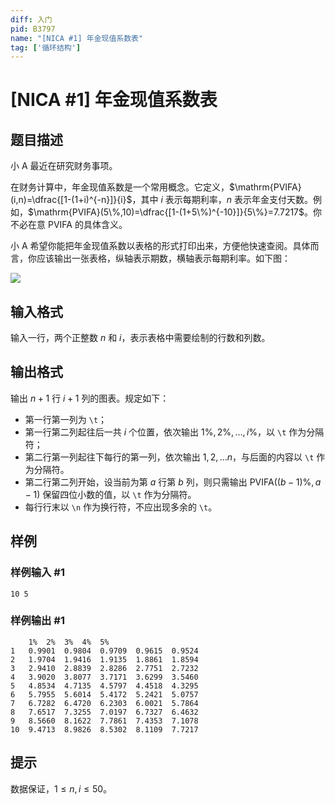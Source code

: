 ```yaml
---
diff: 入门
pid: B3797
name: "[NICA #1] 年金现值系数表"
tag: ['循环结构']
---
```

# [NICA #1] 年金现值系数表
## 题目描述

小 A 最近在研究财务事项。

在财务计算中，年金现值系数是一个常用概念。它定义，$\mathrm{PVIFA}(i,n)=\dfrac{[1-(1+i)^{-n}]}{i}$，其中 $i$ 表示每期利率，$n$ 表示年金支付天数。例如，$\mathrm{PVIFA}(5\%,10)=\dfrac{[1-(1+5\%)^{-10}]}{5\%}=7.7217$。你不必在意 $\mathrm{PVIFA}$ 的具体含义。

小 A 希望你能把年金现值系数以表格的形式打印出来，方便他快速查阅。具体而言，你应该输出一张表格，纵轴表示期数，横轴表示每期利率。如下图：

![](https://cdn.luogu.com.cn/upload/image_hosting/65j0yxcc.png)
## 输入格式

输入一行，两个正整数 $n$ 和 $i$，表示表格中需要绘制的行数和列数。
## 输出格式

输出 $n+1$ 行 $i+1$ 列的图表。规定如下：
- 第一行第一列为 `\t`；
- 第一行第二列起往后一共 $i$ 个位置，依次输出 $1\%,2\%,\dots,i\%$，以 `\t` 作为分隔符；
- 第二行第一列起往下每行的第一列，依次输出 $1,2,\dots n$，与后面的内容以 `\t` 作为分隔符。
- 第二行第二列开始，设当前为第 $a$ 行第 $b$ 列，则只需输出 $\mathrm{PVIFA}((b-1)\%,a - 1)$ 保留四位小数的值，以 `\t` 作为分隔符。
- 每行行末以 `\n` 作为换行符，不应出现多余的 `\t`。
## 样例

### 样例输入 #1
```
10 5
```
### 样例输出 #1
```
	1%	2%	3%	4%	5%
1	0.9901	0.9804	0.9709	0.9615	0.9524
2	1.9704	1.9416	1.9135	1.8861	1.8594
3	2.9410	2.8839	2.8286	2.7751	2.7232
4	3.9020	3.8077	3.7171	3.6299	3.5460
5	4.8534	4.7135	4.5797	4.4518	4.3295
6	5.7955	5.6014	5.4172	5.2421	5.0757
7	6.7282	6.4720	6.2303	6.0021	5.7864
8	7.6517	7.3255	7.0197	6.7327	6.4632
9	8.5660	8.1622	7.7861	7.4353	7.1078
10	9.4713	8.9826	8.5302	8.1109	7.7217
```
## 提示

数据保证，$1 \leq n,i \leq 50$。

